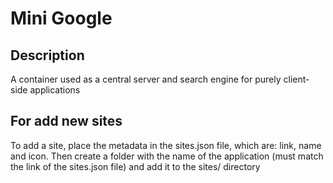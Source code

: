 # Mini Google

## Description
A container used as a central server and search engine for purely client-side applications

## For add new sites
To add a site, place the metadata in the sites.json file, which are: link, name and icon.
Then create a folder with the name of the application (must match the link of the sites.json file)
and add it to the sites/ directory
